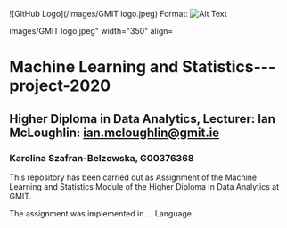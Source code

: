 ![GitHub Logo](/images/GMIT logo.jpeg)
Format: ![Alt Text](url)

images/GMIT logo.jpeg\" width=\"350\" align=

# Machine Learning and Statistics---project-2020

## Higher Diploma in Data Analytics, Lecturer: Ian McLoughlin: ian.mcloughlin@gmit.ie
### Karolina Szafran-Belzowska, G00376368

This repository has been carried out as Assignment of the Machine Learning and Statistics Module of the Higher Diploma In Data Analytics at GMIT.

The assignment was implemented in ... Language.
